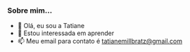 ### Sobre mim...
- 👋 Olá, eu sou a Tatiane
- 👀 Estou interessada em aprender
- 📫 Meu email para contato é tatianemillbratz@gmail.com
